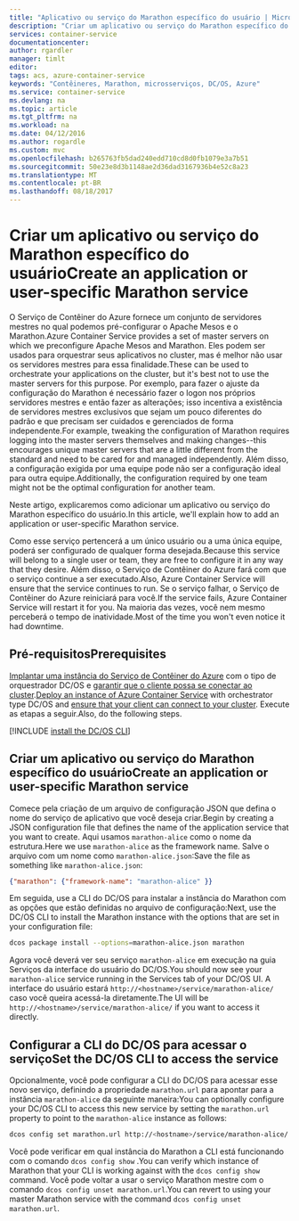 ```yaml
---
title: "Aplicativo ou serviço do Marathon específico do usuário | Microsoft Docs"
description: "Criar um aplicativo ou serviço do Marathon específico do usuário"
services: container-service
documentationcenter: 
author: rgardler
manager: timlt
editor: 
tags: acs, azure-container-service
keywords: "Contêineres, Marathon, microsserviços, DC/OS, Azure"
ms.service: container-service
ms.devlang: na
ms.topic: article
ms.tgt_pltfrm: na
ms.workload: na
ms.date: 04/12/2016
ms.author: rogardle
ms.custom: mvc
ms.openlocfilehash: b265763fb5dad240edd710cd8d0fb1079e3a7b51
ms.sourcegitcommit: 50e23e8d3b1148ae2d36dad3167936b4e52c8a23
ms.translationtype: MT
ms.contentlocale: pt-BR
ms.lasthandoff: 08/18/2017
---
```

# <a name="create-an-application-or-user-specific-marathon-service"></a><span data-ttu-id="e1bf9-104">Criar um aplicativo ou serviço do Marathon específico do usuário</span><span class="sxs-lookup"><span data-stu-id="e1bf9-104">Create an application or user-specific Marathon service</span></span>
<span data-ttu-id="e1bf9-105">O Serviço de Contêiner do Azure fornece um conjunto de servidores mestres no qual podemos pré-configurar o Apache Mesos e o Marathon.</span><span class="sxs-lookup"><span data-stu-id="e1bf9-105">Azure Container Service provides a set of master servers on which we preconfigure Apache Mesos and Marathon.</span></span> <span data-ttu-id="e1bf9-106">Eles podem ser usados para orquestrar seus aplicativos no cluster, mas é melhor não usar os servidores mestres para essa finalidade.</span><span class="sxs-lookup"><span data-stu-id="e1bf9-106">These can be used to orchestrate your applications on the cluster, but it's best not to use the master servers for this purpose.</span></span> <span data-ttu-id="e1bf9-107">Por exemplo, para fazer o ajuste da configuração do Marathon é necessário fazer o logon nos próprios servidores mestres e então fazer as alterações; isso incentiva a existência de servidores mestres exclusivos que sejam um pouco diferentes do padrão e que precisam ser cuidados e gerenciados de forma independente.</span><span class="sxs-lookup"><span data-stu-id="e1bf9-107">For example, tweaking the configuration of Marathon requires logging into the master servers themselves and making changes--this encourages unique master servers that are a little different from the standard and need to be cared for and managed independently.</span></span> <span data-ttu-id="e1bf9-108">Além disso, a configuração exigida por uma equipe pode não ser a configuração ideal para outra equipe.</span><span class="sxs-lookup"><span data-stu-id="e1bf9-108">Additionally, the configuration required by one team might not be the optimal configuration for another team.</span></span>

<span data-ttu-id="e1bf9-109">Neste artigo, explicaremos como adicionar um aplicativo ou serviço do Marathon específico do usuário.</span><span class="sxs-lookup"><span data-stu-id="e1bf9-109">In this article, we'll explain how to add an application or user-specific Marathon service.</span></span>

<span data-ttu-id="e1bf9-110">Como esse serviço pertencerá a um único usuário ou a uma única equipe, poderá ser configurado de qualquer forma desejada.</span><span class="sxs-lookup"><span data-stu-id="e1bf9-110">Because this service will belong to a single user or team, they are free to configure it in any way that they desire.</span></span> <span data-ttu-id="e1bf9-111">Além disso, o Serviço de Contêiner do Azure fará com que o serviço continue a ser executado.</span><span class="sxs-lookup"><span data-stu-id="e1bf9-111">Also, Azure Container Service will ensure that the service continues to run.</span></span> <span data-ttu-id="e1bf9-112">Se o serviço falhar, o Serviço de Contêiner do Azure reiniciará para você.</span><span class="sxs-lookup"><span data-stu-id="e1bf9-112">If the service fails, Azure Container Service will restart it for you.</span></span> <span data-ttu-id="e1bf9-113">Na maioria das vezes, você nem mesmo perceberá o tempo de inatividade.</span><span class="sxs-lookup"><span data-stu-id="e1bf9-113">Most of the time you won't even notice it had downtime.</span></span>

## <a name="prerequisites"></a><span data-ttu-id="e1bf9-114">Pré-requisitos</span><span class="sxs-lookup"><span data-stu-id="e1bf9-114">Prerequisites</span></span>
<span data-ttu-id="e1bf9-115">[Implantar uma instância do Serviço de Contêiner do Azure](container-service-deployment.md) com o tipo de orquestrador DC/OS e [garantir que o cliente possa se conectar ao cluster](../container-service-connect.md).</span><span class="sxs-lookup"><span data-stu-id="e1bf9-115">[Deploy an instance of Azure Container Service](container-service-deployment.md) with orchestrator type DC/OS and  [ensure that your client can connect to your cluster](../container-service-connect.md).</span></span> <span data-ttu-id="e1bf9-116">Execute as etapas a seguir.</span><span class="sxs-lookup"><span data-stu-id="e1bf9-116">Also, do the following steps.</span></span>

[!INCLUDE [install the DC/OS CLI](../../../includes/container-service-install-dcos-cli-include.md)]

## <a name="create-an-application-or-user-specific-marathon-service"></a><span data-ttu-id="e1bf9-117">Criar um aplicativo ou serviço do Marathon específico do usuário</span><span class="sxs-lookup"><span data-stu-id="e1bf9-117">Create an application or user-specific Marathon service</span></span>
<span data-ttu-id="e1bf9-118">Comece pela criação de um arquivo de configuração JSON que defina o nome do serviço de aplicativo que você deseja criar.</span><span class="sxs-lookup"><span data-stu-id="e1bf9-118">Begin by creating a JSON configuration file that defines the name of the application service that you want to create.</span></span> <span data-ttu-id="e1bf9-119">Aqui usamos `marathon-alice` como o nome da estrutura.</span><span class="sxs-lookup"><span data-stu-id="e1bf9-119">Here we use `marathon-alice` as the framework name.</span></span> <span data-ttu-id="e1bf9-120">Salve o arquivo com um nome como `marathon-alice.json`:</span><span class="sxs-lookup"><span data-stu-id="e1bf9-120">Save the file as something like `marathon-alice.json`:</span></span>

```json
{"marathon": {"framework-name": "marathon-alice" }}
```

<span data-ttu-id="e1bf9-121">Em seguida, use a CLI do DC/OS para instalar a instância do Marathon com as opções que estão definidas no arquivo de configuração:</span><span class="sxs-lookup"><span data-stu-id="e1bf9-121">Next, use the DC/OS CLI to install the Marathon instance with the options that are set in your configuration file:</span></span>

```bash
dcos package install --options=marathon-alice.json marathon
```

<span data-ttu-id="e1bf9-122">Agora você deverá ver seu serviço `marathon-alice` em execução na guia Serviços da interface do usuário do DC/OS.</span><span class="sxs-lookup"><span data-stu-id="e1bf9-122">You should now see your `marathon-alice` service running in the Services tab of your DC/OS UI.</span></span> <span data-ttu-id="e1bf9-123">A interface do usuário estará `http://<hostname>/service/marathon-alice/` caso você queira acessá-la diretamente.</span><span class="sxs-lookup"><span data-stu-id="e1bf9-123">The UI will be `http://<hostname>/service/marathon-alice/` if you want to access it directly.</span></span>

## <a name="set-the-dcos-cli-to-access-the-service"></a><span data-ttu-id="e1bf9-124">Configurar a CLI do DC/OS para acessar o serviço</span><span class="sxs-lookup"><span data-stu-id="e1bf9-124">Set the DC/OS CLI to access the service</span></span>
<span data-ttu-id="e1bf9-125">Opcionalmente, você pode configurar a CLI do DC/OS para acessar esse novo serviço, definindo a propriedade `marathon.url` para apontar para a instância `marathon-alice` da seguinte maneira:</span><span class="sxs-lookup"><span data-stu-id="e1bf9-125">You can optionally configure your DC/OS CLI to access this new service by setting the `marathon.url` property to point to the `marathon-alice` instance as follows:</span></span>

```bash
dcos config set marathon.url http://<hostname>/service/marathon-alice/
```

<span data-ttu-id="e1bf9-126">Você pode verificar em qual instância do Marathon a CLI está funcionando com o comando `dcos config show` .</span><span class="sxs-lookup"><span data-stu-id="e1bf9-126">You can verify which instance of Marathon that your CLI is working against with the `dcos config show` command.</span></span> <span data-ttu-id="e1bf9-127">Você pode voltar a usar o serviço Marathon mestre com o comando `dcos config unset marathon.url`.</span><span class="sxs-lookup"><span data-stu-id="e1bf9-127">You can revert to using your master Marathon service with the command `dcos config unset marathon.url`.</span></span>

